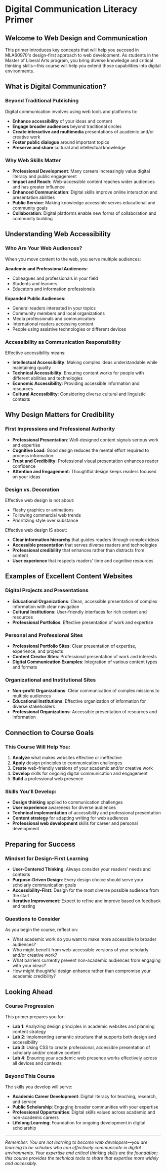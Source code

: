 # Digital Communication Literacy Primer

## Welcome to Web Design and Communication

This primer introduces key concepts that will help you succeed in MLA60970's design-first approach to web development. As students in the Master of Liberal Arts program, you bring diverse knowledge and critical thinking skills—this course will help you extend those capabilities into digital environments.

## What is Digital Communication?

### Beyond Traditional Publishing
Digital communication involves using web tools and platforms to:
- **Enhance accessibility** of your ideas and content
- **Engage broader audiences** beyond traditional circles
- **Create interactive and multimedia** presentations of academic and/or creative work
- **Foster public dialogue** around important topics
- **Preserve and share** cultural and intellectual knowledge

### Why Web Skills Matter
- **Professional Development**: Many careers increasingly value digital literacy and public engagement
- **Impact and Reach**: Web-accessible content reaches wider audiences and has greater influence
- **Enhanced Communication**: Digital skills improve online interaction and presentation abilities
- **Public Service**: Making knowledge accessible serves educational and community goals
- **Collaboration**: Digital platforms enable new forms of collaboration and community building

## Understanding Web Accessibility

### Who Are Your Web Audiences?
When you move content to the web, you serve multiple audiences:

**Academic and Professional Audiences:**
- Colleagues and professionals in your field
- Students and learners
- Educators and information professionals

**Expanded Public Audiences:**
- General readers interested in your topics
- Community members and local organizations
- Media professionals and communicators
- International readers accessing content
- People using assistive technologies or different devices

### Accessibility as Communication Responsibility
Effective accessibility means:
- **Intellectual Accessibility**: Making complex ideas understandable while maintaining quality
- **Technical Accessibility**: Ensuring content works for people with different abilities and technologies
- **Economic Accessibility**: Providing accessible information and resources
- **Cultural Accessibility**: Considering diverse cultural and linguistic contexts

## Why Design Matters for Credibility

### First Impressions and Professional Authority
- **Professional Presentation**: Well-designed content signals serious work and expertise
- **Cognitive Load**: Good design reduces the mental effort required to process information
- **Trust and Credibility**: Professional visual presentation enhances reader confidence
- **Attention and Engagement**: Thoughtful design keeps readers focused on your ideas

### Design vs. Decoration
Effective web design is not about:
- Flashy graphics or animations
- Following commercial web trends
- Prioritizing style over substance

Effective web design IS about:
- **Clear information hierarchy** that guides readers through complex ideas
- **Accessible presentation** that serves diverse readers and technologies
- **Professional credibility** that enhances rather than distracts from content
- **User experience** that respects readers' time and cognitive resources

## Examples of Excellent Content Websites

### Digital Projects and Presentations
- **Educational Organizations**: Clean, accessible presentation of complex information with clear navigation
- **Cultural Institutions**: User-friendly interfaces for rich content and resources
- **Professional Portfolios**: Effective presentation of work and expertise

### Personal and Professional Sites
- **Professional Portfolio Sites**: Clear presentation of expertise, experience, and projects
- **Content Creator Sites**: Professional presentation of work and interests
- **Digital Communication Examples**: Integration of various content types and formats

### Organizational and Institutional Sites
- **Non-profit Organizations**: Clear communication of complex missions to multiple audiences
- **Educational Institutions**: Effective organization of information for diverse stakeholders
- **Professional Organizations**: Accessible presentation of resources and information

## Connection to Course Goals

### This Course Will Help You:
1. **Analyze** what makes websites effective or ineffective
2. **Apply** design principles to communication challenges
3. **Create** web-friendly versions of your academic and/or creative work
4. **Develop** skills for ongoing digital communication and engagement
5. **Build** a professional web presence

### Skills You'll Develop:
- **Design thinking** applied to communication challenges
- **User experience** awareness for diverse audiences
- **Technical implementation** of accessibility and professional presentation
- **Content strategy** for adapting writing for web audiences
- **Professional web development** skills for career and personal development

## Preparing for Success

### Mindset for Design-First Learning
- **User-Centered Thinking**: Always consider your readers' needs and contexts
- **Purpose-Driven Design**: Every design choice should serve your scholarly communication goals
- **Accessibility-First**: Design for the most diverse possible audience from the start
- **Iterative Improvement**: Expect to refine and improve based on feedback and testing

### Questions to Consider
As you begin the course, reflect on:
- What academic work do you want to make more accessible to broader audiences?
- Who might benefit from web-accessible versions of your scholarly and/or creative work?
- What barriers currently prevent non-academic audiences from engaging with your ideas?
- How might thoughtful design enhance rather than compromise your academic credibility?

## Looking Ahead

### Course Progression
This primer prepares you for:
- **Lab 1**: Analyzing design principles in academic websites and planning content strategy
- **Lab 2**: Implementing semantic structure that supports both design and accessibility
- **Lab 3**: Using CSS to create professional, accessible presentation of scholarly and/or creative content
- **Lab 4**: Ensuring your academic web presence works effectively across all devices and contexts

### Beyond This Course
The skills you develop will serve:
- **Academic Career Development**: Digital literacy for teaching, research, and service
- **Public Scholarship**: Engaging broader communities with your expertise
- **Professional Opportunities**: Digital skills valued across academic and non-academic careers
- **Lifelong Learning**: Foundation for ongoing development in digital scholarship

---

*Remember: You are not learning to become web developers—you are learning to be scholars who can effectively communicate in digital environments. Your expertise and critical thinking skills are the foundation; this course provides the technical tools to share that expertise more widely and accessibly.*
